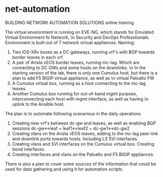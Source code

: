 # net-automation
BUILDING NETWORK AUTOMATION SOLUTIONS online training

The virtual environment is running on EVE-NG, which stands for Emulated Virtual Environment fo Network, \n Security and DevOps Professtionals.
Environment is built out of 7 network virtual appliances. Naming:
1. Two IOS-XRv boxes as a DC gateways, running vrf's with BGP towards border leaves in each vrf.
2. A pair of Arista vEOS border leaves, running mc-lag. Which are connecting to DC GWs and some hosts on the downlinks. \n In the starting version of the lab, there is only one Cumulus host, but there is a plan to add F5 BIGIP virtual appliance, as well as \n virtual Paloalto FW 
3. A Cumulus virtual box, running as a host connecting to the mc-lag leaves. 
4. Another Cumulus box running for out-of-band mgmt purpose, interconnecting each host with mgmt interface, as well as having \n uplink to the Ansible host.

The plan is to automate following scenarious in the daily operations
1. Creating new vrf's between dc-gw and leaves, as well as enabling BGP sessions dc-gw<->leaf + leaf1<->leaf2 + dc-gw1<->dc-gw2
2. Creating vlans on the Arista vEOS leaves, adding to the mc-lag peer-link and downlink ports towards hosts. Including L3 SVI interfaces.
3. Creating vlans and SVI interfaces on the Cumulus virtual box. Creating bond interfaces.
4. Creating interfaces and vlans on the Paloalto and F5 BIGIP appliances. 

There is also a plan to cover some sources of the information that could be used for data gathering and using it for automation scripts.
